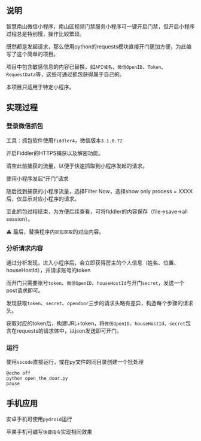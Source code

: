 ## 说明
智慧南山微信小程序，南山区视频门禁服务小程序可一键开启门禁，但开启小程序过程总是特别慢，操作比较繁琐。

既然都是发起请求，那么使用python的requests模块直接开门更加方便，为此编写了这个简单的项目。

项目中包含敏感信息的内容已替换，如`API域名`、`微信OpenID`、`Token`、`RequestData`等，这些可通过抓包获得属于自己的。

本项目只适用于特定小程序。

## 实现过程
### 登录微信抓包
工具：抓包软件使用`fiddler4`，微信版本`3.1.0.72`

开启Fiddler的HTTPS捕获以及解密功能。

清空此前捕获的流量，以便于快速抓取到小程序发起的请求。

使用小程序发起“开门”请求

随后找到捕获的小程序流量，选择Filter Now，选择show only process = XXXX后，仅显示对应小程序的请求。

至此抓包过程结束，为方便后续查看，可将fiddler的内容保存（file→save→all session）。

⚠ 最后，替换程序内`抓包获取`的对应内容。

### 分析请求内容
通过分析发现，进入小程序后，会立即获得房主的个人信息（姓名、位置、houseHostId），并请求账号的token

而开门只需要账号`token`、`微信OpenID`、`houseHostId`与开门`secret`，发送一个post请求即可。

发现获取`token`、`secret`、`opendoor`三步的请求头略有差异，构造每个步骤的请求头。

获取对应的token后，构建URL+token，将`微信OpenID`、`houseHostId`、`secret`包含在requests的请求体中，以json发送即可开门。

### 运行
使用`vscode`直接运行，或在py文件的同目录创建一个批处理
```batch
@echo off
python open_the_door.py
pause
```

## 手机应用
安卓手机可使用`pydroid`运行

苹果手机可编写`快捷指令`实现相同效果
